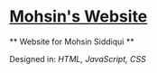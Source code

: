 # [Mohsin's Website](https://msid8535.github.io/index.html)

** Website for Mohsin Siddiqui **

Designed in: _HTML, JavaScript, CSS_
